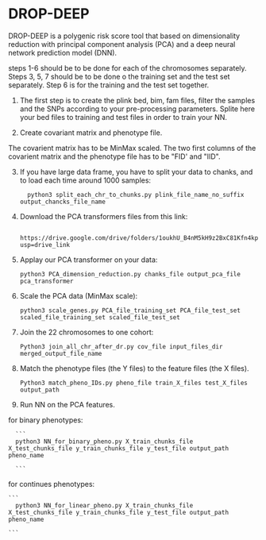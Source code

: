 # DROP-DEEP
DROP-DEEP is a polygenic risk score tool that based on dimensionality reduction with principal component analysis (PCA) and a deep neural network prediction model (DNN).

steps 1-6 should be to be done for each of the chromosomes separately.
Steps 3, 5, 7 should be to be done o the training set and the test set separately. 
Step 6 is for the training and the test set together.

1.	The first step is to create the plink bed, bim, fam files, filter the samples and the SNPs according to your pre-processing parameters. Splite here your bed files to training and test files in order to train your NN. 

2.	Create covariant matrix and phenotype file.

   The covarient matrix has to be MinMax scaled. 
   The two first columns of the covarient matrix and the phenotype file has to be "FID' and "IID".

3.	If you have large data frame, you have to split your data to chanks, and to load each time around 1000 samples:
    ```
      python3 split_each_chr_to_chunks.py plink_file_name_no_suffix output_chancks_file_name
     ```

4.	Download the PCA transformers files from this link:

         https://drive.google.com/drive/folders/1oukhU_B4nM5kH9z2BxC81Kfn4kp05JAm?usp=drive_link
   
5.	 Applay our PCA transformer on your data:
   
       ```
      python3 PCA_dimension_reduction.py chanks_file output_pca_file pca_transformer
  	  ```

7.	Scale the PCA data (MinMax scale):
      ```
      python3 scale_genes.py PCA_file_training_set PCA_file_test_set scaled_file_training_set scaled_file_test_set
      ```

8.	Join the 22 chromosomes to one cohort:
      ```
      Python3 join_all_chr_after_dr.py cov_file input_files_dir merged_output_file_name
      ```

7.	Match the phenotype files (the Y files) to the feature files (the X files).
      ```
      Python3 match_pheno_IDs.py pheno_file train_X_files test_X_files output_path
      ```
9.	Run NN on the PCA features.

  for binary phenotypes:
   
      ```
      python3 NN_for_binary_pheno.py X_train_chunks_file X_test_chunks_file y_train_chunks_file y_test_file output_path pheno_name
      
      ```
  for continues phenotypes:
    
    ```
      python3 NN_for_linear_pheno.py X_train_chunks_file X_test_chunks_file y_train_chunks_file y_test_file output_path pheno_name
      
    ```
